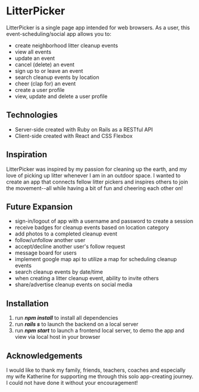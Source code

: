 # LitterPicker 

LitterPicker is a single page app intended for web browsers. As a user, this event-scheduling/social app allows you to:
- create neighborhood litter cleanup events
- view all events
- update an event
- cancel (delete) an event
- sign up to or leave an event
- search cleanup events by location
- cheer (clap for) an event
- create a user profile
- view, update and delete a user profile

## Technologies
- Server-side created with Ruby on Rails as a RESTful API
- Client-side created with React and CSS Flexbox

## Inspiration
LitterPicker was inspired by my passion for cleaning up the earth, and my love of picking up litter whenever I am in an outdoor space. I wanted to create an app that connects fellow litter pickers and inspires others to join the movement--all while having a bit of fun and cheering each other on!

## Future Expansion
- sign-in/logout of app with a username and password to create a session
- receive badges for cleanup events based on location category
- add photos to a completed cleanup event
- follow/unfollow another user
- accept/decline another user's follow request
- message board for users
- implement google map api to utilize a map for scheduling cleanup events
- search cleanup events by date/time
- when creating a litter cleanup event, ability to invite others
- share/advertise cleanup events on social media

## Installation
1. run **_npm install_** to install all dependencies
2. run **_rails s_** to launch the backend on a local server
3. run **_npm start_** to launch a frontend local server, to demo the app and view via local host in your browser

## Acknowledgements
I would like to thank my family, friends, teachers, coaches and especially my wife Katherine for supporting me through this solo app-creating journey. I could not have done it without your encouragement!
